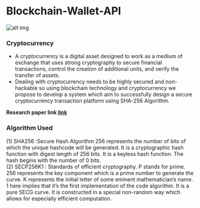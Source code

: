 # Blockchain-Wallet-API
![alt img](https://www.tibco.com/blog/wp-content/uploads/2018/02/enterprise-blockchain.png)<br>

### Cryptocurrency
* A cryptocurrency is a digital asset designed to work as a medium of exchange that uses strong cryptography to secure financial transactions, control the creation of additional units, and verify the transfer of assets.
* Dealing with cryptocurrency needs to be highly secured and non-hackable so using blockchain technology and cryptocurrency we propose to develop a system which aim to successfully design a secure cryptocurrency transaction platform using SHA-256 Algorithm. 

<b>Research paper link [link](https://ieeexplore.ieee.org/document/8711727) </b>

### Algorithm Used
(1) SHA256 :Secure Hash Algorithm 256 represents the number of bits of which the unique hashcode will be generated. It is a cryptographic hash function with digest length of 256 bits. It is a keyless hash function. The hash begins with the number of 0 bits. <br/>
(2) SECP256K1 : Standards of efficient cryptography. P stands for prime. 256 represents the key component which is a prime number to generate the curve. K represents the initial letter of some eminent mathematician’s name. 1 here implies that it’s the first implementation of the code algorithm. It is a pure SECG curve. It is constructed in a special non-random way which allows for especially efficient computation.

